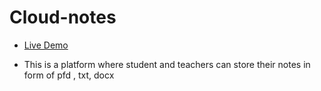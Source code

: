 # Cloud-notes

- [Live Demo ](https://du-web-five.vercel.app)

- This is a platform where student and teachers can store their notes in form of pfd , txt, docx

